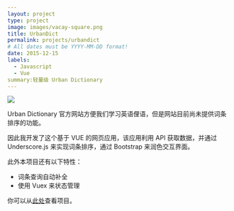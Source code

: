 ```yaml
---
layout: project
type: project
image: images/vacay-square.png
title: UrbanDict  
permalink: projects/urbandict
# All dates must be YYYY-MM-DD format!
date: 2015-12-15
labels:
  - Javascript
  - Vue
summary:轻量级 Urban Dictionary
---
```


<img class="ui medium right floated rounded image" src="../images/vacay-home-page.png">

Urban Dictionary 官方网站方便我们学习英语俚语，但是网站目前尚未提供词条排序的功能。

因此我开发了这个基于 VUE 的网页应用，该应用利用 API 获取数据，并通过 Underscore.js 来实现词条排序，通过 Bootstrap 来润色交互界面。

此外本项目还有以下特性：
- 词条查询自动补全
- 使用 Vuex 来状态管理

你可以从[此处]("https://")查看项目。
